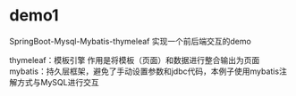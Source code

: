 # demo1
SpringBoot-Mysql-Mybatis-thymeleaf
实现一个前后端交互的demo

thymeleaf：模板引擎  作用是将模板（页面）和数据进行整合输出为页面
mybatis：持久层框架，避免了手动设置参数和jdbc代码，本例子使用mybatis注解方式与MySQL进行交互
